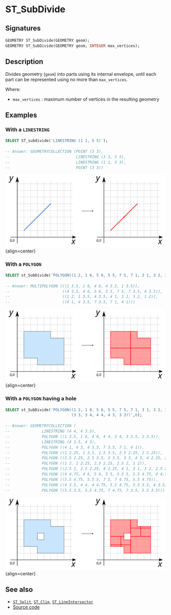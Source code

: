 # ST_SubDivide

## Signatures

```sql
GEOMETRY ST_SubDivide(GEOMETRY geom);
GEOMETRY ST_SubDivide(GEOMETRY geom, INTEGER max_vertices);
```

## Description

Divides geometry (`geom`) into parts using its internal envelope, until each part can be represented using no more than `max_vertices`.

Where:

* `max_vertices` : maximum number of vertices in the resulting geometry

## Examples

### With a `LINESTRING`

```sql
SELECT ST_subdivide('LINESTRING (1 1, 5 5)');

-- Answer: GEOMETRYCOLLECTION (POINT (3 3), 
--                             LINESTRING (3 3, 5 5), 
--                             LINESTRING (1 1, 3 3), 
--                             POINT (3 3))
```
![](./ST_SubDivide_3.png){align=center}

### With a `POLYGON`

```sql
SELECT st_SubDivide('POLYGON((1 2, 1 6, 5 6, 5 5, 7 5, 7 1, 3 1, 3 2, 1 2))',6);

-- Answer: MULTIPOLYGON (((1 3.5, 1 6, 4 6, 4 3.5, 1 3.5)), 
--                       ((4 3.5, 4 6, 5 6, 5 5, 7 5, 7 3.5, 4 3.5)), 
--                       ((1 2, 1 3.5, 4 3.5, 4 1, 3 1, 3 2, 1 2)), 
--                       ((4 1, 4 3.5, 7 3.5, 7 1, 4 1)))
```
![](./ST_SubDivide_1.png){align=center}


### With a `POLYGON` having a hole

```sql
SELECT st_SubDivide('POLYGON((1 2, 1 6, 5 6, 5 5, 7 5, 7 1, 3 1, 3 2, 1 2), 
                             (3 3, 3 4, 4 4, 4 3, 3 3))',6);

-- Answer: GEOMETRYCOLLECTION (
--              LINESTRING (4 4, 4 3.5), 
--              POLYGON ((1 3.5, 1 6, 4 6, 4 4, 3 4, 3 3.5, 1 3.5)), 
--              LINESTRING (4 3.5, 4 3), 
--              POLYGON ((4 1, 4 3, 4 3.5, 7 3.5, 7 1, 4 1)), 
--              POLYGON ((1 2.25, 1 3.5, 2.5 3.5, 2.5 2.25, 1 2.25)), 
--              POLYGON ((2.5 2.25, 2.5 3.5, 3 3.5, 3 3, 4 3, 4 2.25, 2.5 2.25)), 
--              POLYGON ((1 2, 1 2.25, 2.5 2.25, 2.5 2, 1 2)), 
--              POLYGON ((2.5 2, 2.5 2.25, 4 2.25, 4 1, 3 1, 3 2, 2.5 2)), 
--              POLYGON ((4 4.75, 4 6, 5 6, 5 5, 5.5 5, 5.5 4.75, 4 4.75)), 
--              POLYGON ((5.5 4.75, 5.5 5, 7 5, 7 4.75, 5.5 4.75)), 
--              POLYGON ((4 3.5, 4 4, 4 4.75, 5.5 4.75, 5.5 3.5, 4 3.5)), 
--              POLYGON ((5.5 3.5, 5.5 4.75, 7 4.75, 7 3.5, 5.5 3.5)))
```
![](./ST_SubDivide_2.png){align=center}


## See also

* [`ST_Split`](../ST_Split), [`ST_Clip`](../ST_Clip), [`ST_LineIntersector`](../ST_LineIntersector)
* <a href="https://github.com/orbisgis/h2gis/blob/master/h2gis-functions/src/main/java/org/h2gis/functions/spatial/split/ST_SubDivide.java" target="_blank">Source code</a>

